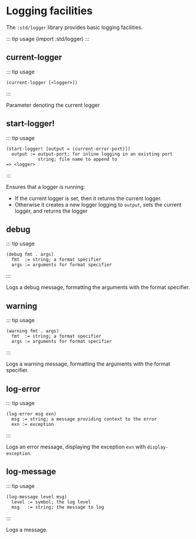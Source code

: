 # Logging facilities

The `:std/logger` library provides basic logging facilities.

::: tip usage
(import :std/logger)
:::

## current-logger

::: tip usage
```
(current-logger [<logger>])
```
:::

Parameter denoting the current logger

## start-logger!

::: tip usage
```
(start-logger! [output = (current-error-port)])
  output := output-port; for inline logging in an existing port
            string; file name to append to
=> <logger>
```
:::

Ensures that a logger is running:
- If the current logger is set, then it returns the current logger.
- Otherwise it creates a new logger logging to `output`, sets the current logger,
  and returns the logger

## debug

::: tip usage
```
(debug fmt . args)
  fmt  := string; a format specifier
  args := arguments for format specifier
```
:::

Logs a debug message, formatting the arguments with the format specifier.

## warning

::: tip usage
```
(warning fmt . args)
  fmt  := string; a format specifier
  args := arguments for format specifier
```
:::

Logs a warning message, formatting the arguments with the format specifier.

## log-error

::: tip usage
```
(log-error msg exn)
  msg := string; a message providing context to the error
  exn := exception
```
:::

Logs an error message, displaying the exception `exn` with `display-exception`.

## log-message

::: tip usage
```
(log-message level msg)
  level := symbol; the log level
  msg   := string; the message to log

```
:::

Logs a message.
